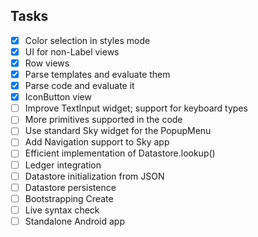 ## Tasks

- [x] Color selection in styles mode
- [x] UI for non-Label views
- [x] Row views
- [x] Parse templates and evaluate them
- [x] Parse code and evaluate it
- [x] IconButton view
- [ ] Improve TextInput widget; support for keyboard types
- [ ] More primitives supported in the code
- [ ] Use standard Sky widget for the PopupMenu
- [ ] Add Navigation support to Sky app
- [ ] Efficient implementation of Datastore.lookup()
- [ ] Ledger integration
- [ ] Datastore initialization from JSON
- [ ] Datastore persistence
- [ ] Bootstrapping Create
- [ ] Live syntax check
- [ ] Standalone Android app
